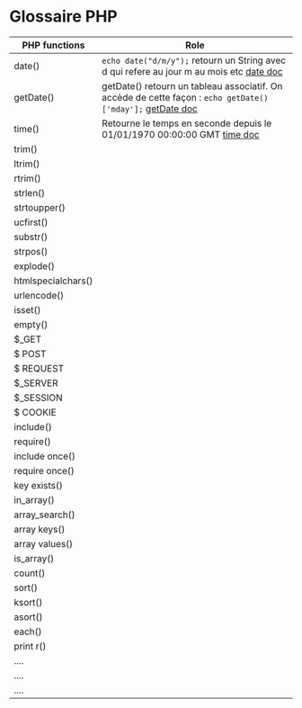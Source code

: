 # Glossaire PHP



| PHP functions   |    Role                                                                                                                                       			  |
|-----------------|-----------------------------------------------------------------------------------------------------------------------------------------------------------|
| date()          | `echo date("d/m/y");` retourn un String avec d qui refere au jour m au mois etc [date doc](http://php.net/manual/fr/function.date.php)             		  |
| getDate()       | getDate() retourn un tableau associatif. On accède de cette façon : `echo getDate()['mday'];` [getDate doc](http://php.net/manual/fr/function.getdate.php)|
| time()          | Retourne le temps en seconde depuis le  01/01/1970 00:00:00 GMT [time doc](http://php.net/manual/fr/function.time.php)                     				  |
| trim()		  | 																																						  |
| ltrim()		  | 						|
| rtrim()		  | 						|
| strlen()		  | 						|
| strtoupper()	  |					    	|	
| ucfirst()	  	  | 						|	
| substr()		  | 						|
| strpos()		  | 						|
| explode()		  | 						|
| htmlspecialchars()| 						|
| urlencode()	  | 						|
| isset()		  | 						|
| empty()		  | 						|
| $_GET			  | 						|
| $ POST		  | 						|
| $ REQUEST		  | 						|
| $_SERVER		  | 						|
| $_SESSION		  | 						|
| $ COOKIE		  | 						|
| include()		  | 						|
| require()		  | 						|
| include once()  | 						|
| require once()  | 						|
| key exists()	  | 						|
| in_array()	  | 						|
| array_search()  | 						|
| array keys()	  | 						|
| array values()  | 						|
| is_array()	  | 						|
| count()		  | 						|
| sort()		  | 						|
| ksort()		  | 						|		
| asort()		  | 						|		
| each()		  | 						|		
| print r()		  | 						|		
| ....			  | 						|		
| ....			  | 						|		
| ....			  | 						|		
